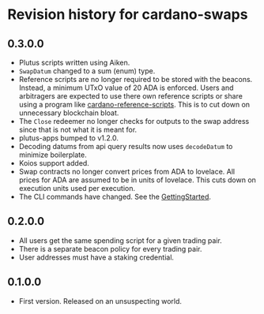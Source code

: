 # Revision history for cardano-swaps

## 0.3.0.0

- Plutus scripts written using Aiken.
- `SwapDatum` changed to a sum (enum) type.
- Reference scripts are no longer required to be stored with the beacons. Instead, a minimum UTxO value of 20 ADA is enforced. Users and arbitragers are expected to use there own reference scripts or share using a program like [cardano-reference-scripts](https://github.com/fallen-icarus/cardano-reference-scripts). This is to cut down on unnecessary blockchain bloat.
- The `Close` redeemer no longer checks for outputs to the swap address since that is not what it is meant for.
- plutus-apps bumped to v1.2.0.
- Decoding datums from api query results now uses `decodeDatum` to minimize boilerplate.
- Koios support added.
- Swap contracts no longer convert prices from ADA to lovelace. All prices for ADA are assumed to be in units of lovelace. This cuts down on execution units used per execution.
- The CLI commands have changed. See the [GettingStarted](GettingStarted.md).

## 0.2.0.0

- All users get the same spending script for a given trading pair.
- There is a separate beacon policy for every trading pair.
- User addresses must have a staking credential.

## 0.1.0.0

* First version. Released on an unsuspecting world.
